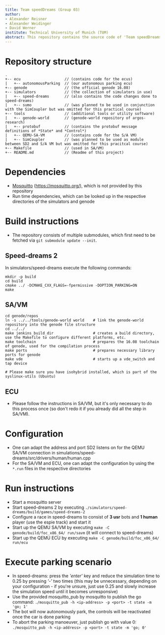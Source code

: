 ```yaml
---
title: Team speedDreams (Group 03)
author:
- Alexander Reisner
- Alexander Weidinger
- David Werner
institute: Technical University of Munich (TUM)
abstract: This repository contains the source code of 'Team speedDreams', which implements an autonomous parking scenario for the lil4 practical course.
---
```


# Repository structure
```
.
+-- ecu                    // (contains code for the ecus)
|   +-- autonomousParking  // (our autonomous parking ecu)
+-- genode                 // (the official genode 16.08)
+-- simulators             // (the collection of simulators in use)
|   +-- speed-dreams       // (also contains the code changes done to speed-dreams)
|   +-- sumo               // (was planned to be used in conjunction with the SimCoupler but was omitted for this practical course)
+-- tools                  // (additional tools or utility software)
|   +-- genode-world       // (genode-world repository of argos-research)
|   +-- protobuf           // (contains the protobuf message definitions of *State* and *Control*)
|   +-- QEMU-SA-VM         // (contains code for the S/A VM)
|   +-- SimCoupler         // (was planned to be used as module between SD2 and S/A VM but was omitted for this pracitcal course)
+-- Makefile               // (used in SA/VM)
+-- README.md              // (Readme of this project)
```

# Dependencies
- [Mosquitto](https://mosquitto.org/) (https://mosquitto.org/), which is not provided by this repository
- Run time dependencies, which can be looked up in the respective directories of the simulators and genode

# Build instructions
- The repository consists of multiple submodules, which first need to be fetched via `git submodule update --init`.

## Speed-dreams 2
In simulators/speed-dreams execute the following commands:
```
mkdir -p build
cd build
cmake ../ -DCMAKE_CXX_FLAGS=-fpermissive -DOPTION_PARKING=ON
make
```

## SA/VM
```
cd genode/repos
ln -s ../../tools/genode-world world    # link the genode-world repository into the genode file structure
cd ../../
make jenkins_build_dir                  # creates a build directory, use the Makefile to configure different platforms, etc.
make toolchain                          # prepares the 16.08 toolchain of genode, used for the compilation process
make ports                              # prepares necessary library ports for genode
make vde                                # starts up a vde_switch and tap device

# Please make sure you have isohybrid installed, which is part of the syslinux-utils (Ubuntu)
```

## ECU
- Please follow the instructions in SA/VM, but it's only necessary to do this process once (so don't redo it if you already did all the step in SA/VM).

# Configuration
- One can adapt the address and port SD2 listens on for the QEMU SA/VM connection in simulations/speed-dreams/src/drivers/human/human.cpp
- For the SA/VM and ECU, one can adapt the configuration by using the `*.run` files in the respective directories

# Run instructions
- Start a mosquitto server
- Start speed-dreams 2 by executing `./simulators/speed-dreams/build/games/speed-dreams-2`
- Configure a race in speed-dreams to consist of **3 usr** bots and **1 human** player (use the espie track) and start it
- Start up the QEMU SA/VM by executing `make -C genode/build/foc_x86_64/ run/savm` (it will connect to speed-dreams)
- Start up the QEMU ECU by executing `make -C genode/build/foc_x86_64/ run/ecu`

# Execute parking scenario
- In speed-dreams: press the *'enter'* key and reduce the simulation time to 0.25 by pressing *'-'* two times (this may be unnecessary, depending on your configuration - if you're unsure, just use 0.25 and slowly increase the simulation speed until it becomes unresponsive)
- Use the provided mosquitto_pub by mosquitto to publish the go command: `./mosquitto_pub -h <ip-address> -p <port> -t state -m 'go; 1'`
- The bot will now autonomously park, the controls will be reactivated once the car is done parking
- To abort the parking manoeuver, just publish go with value 0: `./mosquitto_pub -h <ip-address> -p <port> -t state -m 'go; 0'`
